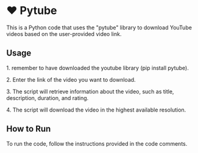 </head>
<body>
    <h1> ❤ Pytube</h1>
    <p>This is a Python code that uses the "pytube" library to download YouTube videos based on the user-provided video link.</p>
    <h2>Usage</h2>
    <p>1. remember to have downloaded the youtube library (pip install pytube). </p> 
    <p>2. Enter the link of the video you want to download.</p>
    <p>3. The script will retrieve information about the video, such as title, description, duration, and rating.</p>
    <p>4. The script will download the video in the highest available resolution.</p>
    <h2>How to Run</h2>
    <p>To run the code, follow the instructions provided in the code comments.</p>
</body>
</html>
